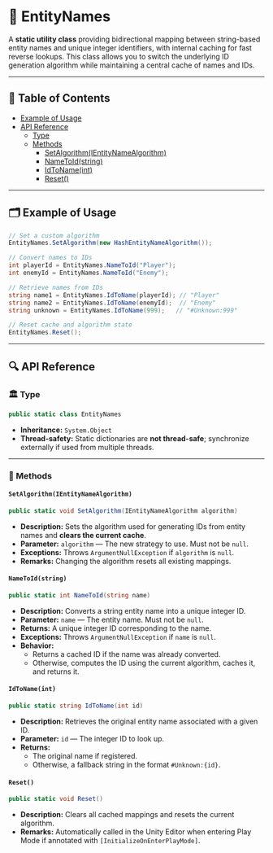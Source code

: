 # 🧩 EntityNames

A **static utility class** providing bidirectional mapping between string-based entity names and unique integer identifiers, with internal caching for fast reverse lookups. This class allows you to switch the underlying ID generation algorithm while maintaining a central cache of names and IDs.

---

## 📑 Table of Contents

<ul>
  <li><a href="#-example-of-usage">Example of Usage</a></li>
  <li>
    <a href="#-api-reference">API Reference</a>
    <ul>
      <li><a href="#-type">Type</a></li>
      <li><a href="#-methods">Methods</a>
          <ul>
            <li><a href="#setalgorithm">SetAlgorithm(IEntityNameAlgorithm)</a></li>
            <li><a href="#nametoid">NameToId(string)</a></li>
            <li><a href="#idtoname">IdToName(int)</a></li>
            <li><a href="#reset">Reset()</a></li>
          </ul>
      </li>
    </ul>
  </li>
</ul>


---

## 🗂 Example of Usage

```csharp
// Set a custom algorithm
EntityNames.SetAlgorithm(new HashEntityNameAlgorithm());

// Convert names to IDs
int playerId = EntityNames.NameToId("Player");
int enemyId = EntityNames.NameToId("Enemy");

// Retrieve names from IDs
string name1 = EntityNames.IdToName(playerId); // "Player"
string name2 = EntityNames.IdToName(enemyId);  // "Enemy"
string unknown = EntityNames.IdToName(999);   // "#Unknown:999"

// Reset cache and algorithm state
EntityNames.Reset();
```

---

## 🔍 API Reference

### 🏛️ Type <div id="-type"></div>

```csharp
public static class EntityNames
````

- **Inheritance:** `System.Object`
- **Thread-safety:** Static dictionaries are **not thread-safe**; synchronize externally if used from multiple threads.

---

### 🏹 Methods

<div id="setalgorithm"></div>

#### `SetAlgorithm(IEntityNameAlgorithm)`

```csharp
public static void SetAlgorithm(IEntityNameAlgorithm algorithm)
````

- **Description:** Sets the algorithm used for generating IDs from entity names and **clears the current cache**.
- **Parameter:** `algorithm` — The new strategy to use. Must not be `null`.
- **Exceptions:** Throws `ArgumentNullException` if `algorithm` is `null`.
- **Remarks:** Changing the algorithm resets all existing mappings.

<div id="nametoid"></div>

#### `NameToId(string)`

```csharp
public static int NameToId(string name)
```

- **Description:** Converts a string entity name into a unique integer ID.
- **Parameter:** `name` — The entity name. Must not be `null`.
- **Returns:** A unique integer ID corresponding to the name.
- **Exceptions:** Throws `ArgumentNullException` if `name` is `null`.
- **Behavior:**
    - Returns a cached ID if the name was already converted.
    - Otherwise, computes the ID using the current algorithm, caches it, and returns it.

<div id="idtoname"></div>

#### `IdToName(int)`

```csharp
public static string IdToName(int id)
````

- **Description:** Retrieves the original entity name associated with a given ID.
- **Parameter:** `id` — The integer ID to look up.
- **Returns:**
    - The original name if registered.
    - Otherwise, a fallback string in the format `#Unknown:{id}`.

#### `Reset()`

```csharp
public static void Reset()
````

- **Description:** Clears all cached mappings and resets the current algorithm.
- **Remarks:** Automatically called in the Unity Editor when entering Play Mode if annotated with `[InitializeOnEnterPlayMode]`.

<!--

# 🧩 EntityNames

```csharp
public static class EntityNames
```

- **Description:** Provides a **bidirectional mapping** between string entity names and unique integer identifiers.  
  Useful for efficiently identifying entities at runtime with compact integer IDs while allowing reverse lookup for
  debugging or editor visualization.

> [!NOTE]  
> The IDs are generated at **runtime** and may vary between different runs for the same string.  
> Therefore, these IDs **must not be serialized or saved**, as they are not stable across sessions.

---

## 🏹 Static Methods

```csharp
public static int NameToId(string name)
```

- **Description:** Converts a string entity name to a unique integer ID. If the name is already registered, the existing
  ID is returned. Otherwise, a new ID is assigned and stored.
- **Parameter:** `name` — The string name to convert to an ID.
- **Returns:** A unique integer identifier corresponding to the provided name.

```csharp
public static string IdToName(int id)
```

- **Description:** Retrieves the original entity name from a given integer ID.
- **Parameter:** `id` — The ID to convert back to a string name.
- **Returns:** The original string name associated with the given ID, or a fallback string in the format
  `#Unknown:{id}` if the ID was not registered.

```csharp
public static void Clear()
```

- **Description:** Clears all name-to-ID mappings and resets the ID counter. Automatically called when entering play
  mode in the Unity Editor.
- **Note:** Only relevant in editor context; in builds, this method can be called manually if needed.

---

## 🗂 Examples of Usage

```csharp
//Get int key by string key
int playerId = EntityNames.NameToId("Player");
int enemyId = EntityNames.NameToId("Enemy");
```

```csharp
//Get string key by int key 
string name = EntityNames.IdToName(playerId); // "Player"
string unknown = EntityNames.IdToName(999);   // "#Unknown:999"
```

```csharp
// Clear all mappings (editor-only auto-call on play mode)
EntityNames.Clear();
```

-->